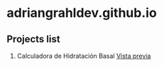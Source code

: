 # adriangrahldev.github.io
## Projects list
1. Calculadora de Hidratación Basal [Vista previa](https://adriangrahldev.github.io/CalculadoraBasal/)

